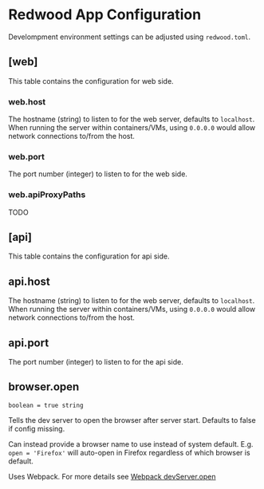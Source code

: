 # Redwood App Configuration

Develompment environment settings can be adjusted using `redwood.toml`.

## [web]

This table contains the configuration for web side.

### web.host

The hostname (string) to listen to for the web server, defaults to `localhost`.  When running the server within containers/VMs, using `0.0.0.0` would allow network connections to/from the host.

### web.port

The port number (integer) to listen to for the web side.

### web.apiProxyPaths

TODO

## [api]

This table contains the configuration for api side.

## api.host

The hostname (string) to listen to for the web server, defaults to `localhost`.  When running the server within containers/VMs, using `0.0.0.0` would allow network connections to/from the host.

## api.port

The port number (integer) to listen to for the api side.

## browser.open

```
boolean = true string
```

Tells the dev server to open the browser after server start. Defaults to false if config missing.

Can instead provide a browser name to use instead of system default. E.g. `open = 'Firefox'` will auto-open in Firefox regardless of which browser is default.

Uses Webpack. For more details see [Webpack devServer.open](https://webpack.js.org/configuration/dev-server/#devserveropen)
